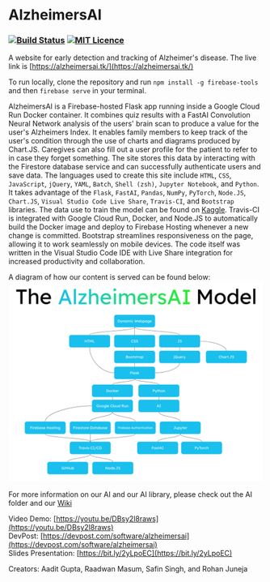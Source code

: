 # AlzheimersAI
### [![Build Status](https://travis-ci.com/safinsingh/AlzheimersAI.svg?token=3fbJg9w6ZsQzZoBT4nKJ&branch=master)](https://travis-ci.com/safinsingh/AlzheimersAI) [![MIT Licence](https://badges.frapsoft.com/os/mit/mit.svg?v=103)](https://opensource.org/licenses/mit-license.php)


A website for early detection and tracking of Alzheimer's disease. The live link is [https://alzheimersai.tk/](https://alzheimersai.tk/)

To run locally, clone the repository and run `npm install -g firebase-tools` and then `firebase serve` in your terminal.

<p>AlzheimersAI is a Firebase-hosted Flask app running inside a Google Cloud Run Docker container. It combines quiz results with a FastAI Convolution Neural Network analysis of the users' brain scan to produce a value for the user's Alzheimers Index. It enables family members to keep track of the user's condition through the use of charts and diagrams produced by Chart.JS. Caregives can also fill out a user profile for the patient to refer to in case they forget something. The site stores this data by interacting with the Firestore database service and can successfully authenticate users and save data. The languages used to create this site include <code>HTML</code>, <code>CSS</code>, <code>JavaScript</code>, <code>jQuery</code>, <code>YAML</code>, <code>Batch</code>, <code>Shell (zsh)</code>, <code>Jupyter Notebook</code>, and <code>Python</code>. It takes advantage of the <code>Flask</code>, <code>FastAI</code>, <code>Pandas</code>, <code>NumPy</code>, <code>PyTorch</code>, <code>Node.JS</code>, <code>Chart.JS</code>, <code>Visual Studio Code Live Share</code>, <code>Travis-CI</code>, and <code>Bootstrap</code> libraries. The data use to train the model can be found on <a href="https://www.kaggle.com/tourist55/alzheimers-dataset-4-class-of-images">Kaggle</a>. Travis-CI is integrated with Google Cloud Run, Docker, and Node.JS to automatically build the Docker image and deploy to Firebase Hosting whenever a new change is committed. Bootstrap streamlines responsiveness on the page, allowing it to work seamlessly on mobile devices. The code itself was written in the Visual Studio Code IDE with Live Share integration for increased productivity and collaboration.</p>

A diagram of how our content is served can be found below: 
![alt text](/static/assets/nt_diagram.png)

For more information on our AI and our AI library, please check out the AI folder and our [Wiki](https://github.com/safinsingh/AlzheimersAI/wiki)

Video Demo: [https://youtu.be/DBsy2l8raws](https://youtu.be/DBsy2l8raws)<br>
DevPost: [https://devpost.com/software/alzheimersai](https://devpost.com/software/alzheimersai)<br>
Slides Presentation: [https://bit.ly/2yLpoEC](https://bit.ly/2yLpoEC)<br>

Creators: Aadit Gupta, Raadwan Masum, Safin Singh, and Rohan Juneja
